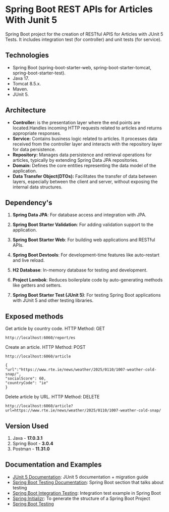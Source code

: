 # Spring Boot REST APIs for Articles With Junit 5

Spring Boot project for the creation of RESTful APIS for Articles with JUnit 5 Tests. 
It includes integration test (for controller) and unit tests (for service).

## Technologies 

* Spring Boot (spring-boot-starter-web, spring-boot-starter-tomcat, spring-boot-starter-test).
* Java 17.
* Tomcat 8.5.x.
* Maven.
* JUnit 5.

## Architecture 

* **Controller:** is the presentation layer where the end points are located.Handles incoming HTTP requests related to articles and returns appropriate responses.
* **Service:** Contains business logic related to articles. It processes data received from the controller layer and interacts with the repository layer for data persistence.
* **Repository:** Manages data persistence and retrieval operations for articles, typically by extending Spring Data JPA repositories.
* **Domain:** Defines the core entities representing the data model of the application.
* **Data Transfer Object(DTOs):** Facilitates the transfer of data between layers, especially between the client and server, without exposing the internal data structures.



## Dependency's

1. **Spring Data JPA**: 
	For database access and integration with JPA.
	
2. **Spring Boot Starter Validation**: 
	For adding validation support to the application.
	
3. **Spring Boot Starter Web**: 
	For building web applications and RESTful APIs.
	
4. **Spring Boot Devtools**: 
	For development-time features like auto-restart and live reload.

5. **H2 Database**: 
	In-memory database for testing and development.
	
6. **Project Lombok**: 
	Reduces boilerplate code by auto-generating methods like getters and setters.

7. **Spring Boot Starter Test (JUnit 5)**: 
	For testing Spring Boot applications with JUnit 5 and other testing libraries.
	
## Exposed methods

Get article by country code. HTTP Method: GET

```
http://localhost:6060/report/es
```

Create an article. HTTP Method: POST

```
http://localhost:6060/article
```
```
{
"url":"https://www.rte.ie/news/weather/2025/0110/1007-weather-cold-snap/",
"socialScore": 60,
"countryCode": "ie"
}
```

Delete article by URL. HTTP Method: DELETE

```
http://localhost:6060/article?url=https://www.rte.ie/news/weather/2025/0110/1007-weather-cold-snap/
```

## Version Used

1. Java - **17.0.3.1**
2. Spring Boot - **3.0.4**
3. Postman - **11.31.0**

## Documentation and Examples

* [JUnit 5 Documentation](https://junit.org/junit5/docs/current/user-guide/): JUnit 5 documentation + migration guide
* [Spring Boot Testing Documentation](https://docs.spring.io/spring-boot/docs/current/reference/htmlsingle/#boot-features-testing-spring-boot-applicationso): Spring Boot section that talks about testing
* [Spring Boot Integration Testing](https://reflectoring.io/spring-boot-test/): Integration test example in Spring Boot
* [Spring Initializr](https://start.spring.io): To generate the structure of a Spring Boot Project
* [Spring Boot Testing](https://www.baeldung.com/spring-boot-testing)
